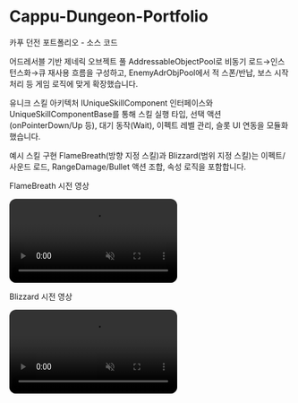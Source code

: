 # Cappu-Dungeon-Portfolio
카푸 던전 포트폴리오 - 소스 코드

어드레서블 기반 제네릭 오브젝트 풀
AddressableObjectPool<T>로 비동기 로드→인스턴스화→큐 재사용 흐름을 구성하고, EnemyAdrObjPool에서 적 스폰/반납, 보스 시작 처리 등 게임 로직에 맞게 확장했습니다. 

유니크 스킬 아키텍처
IUniqueSkillComponent 인터페이스와 UniqueSkillComponentBase를 통해 스킬 실행 타입, 선택 액션(onPointerDown/Up 등), 대기 동작(Wait), 이펙트 레벨 관리, 슬롯 UI 연동을 모듈화했습니다. 

예시 스킬 구현
FlameBreath(방향 지정 스킬)과 Blizzard(범위 지정 스킬)는 이펙트/사운드 로드, RangeDamage/Bullet 액션 조합, 속성 로직을 포함합니다. 



FlameBreath 시전 영상

<video src="https://github.com/user-attachments/assets/9363f5a9-5fed-4f4b-b994-453972e69e14"
       autoplay loop muted playsinline
       style="max-width:100%; height:auto; border-radius:12px;"></video>

Blizzard 시전 영상

<video src="https://github.com/user-attachments/assets/42f0b5e7-1907-4b29-8af6-830e3868fe2c"
       autoplay loop muted playsinline
       style="max-width:100%; height:auto; border-radius:12px;"></video>


